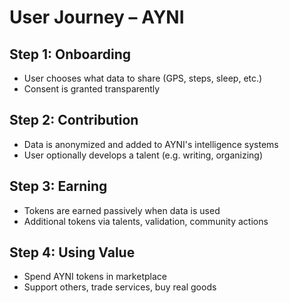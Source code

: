 # User Journey – AYNI

## Step 1: Onboarding
- User chooses what data to share (GPS, steps, sleep, etc.)
- Consent is granted transparently

## Step 2: Contribution
- Data is anonymized and added to AYNI's intelligence systems
- User optionally develops a talent (e.g. writing, organizing)

## Step 3: Earning
- Tokens are earned passively when data is used
- Additional tokens via talents, validation, community actions

## Step 4: Using Value
- Spend AYNI tokens in marketplace
- Support others, trade services, buy real goods
